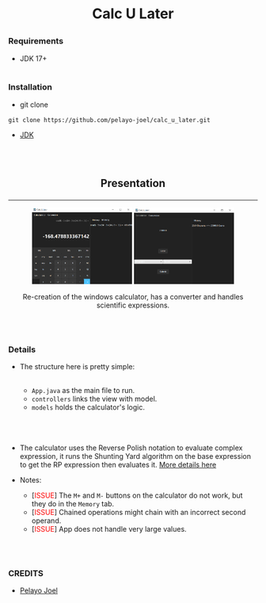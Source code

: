 # <p align="center">**Calc U Later**</p>



### __Requirements__


- JDK 17+
<br></br>


### Installation

- git clone
```
git clone https://github.com/pelayo-joel/calc_u_later.git
```

- [JDK](https://www.oracle.com/fr/java/technologies/downloads/)

<br></br>


## <p align="center">**Presentation**</p>
---
<div align="center"><img src="src/main/resources/com/example/calc_u_later/readme-image-2.png"  width="40%" height="20%">
<img src="src/main/resources/com/example/calc_u_later/readme-image-1.png"  width="40%" height="20%"></div>

<p align="center">Re-creation of the windows calculator, has a converter and handles scientific expressions.</p>
<br></br>

### **Details**
- The structure here is pretty simple:
<br></br>

    - ``App.java`` as the main file to run.
    - ``controllers`` links the view with model.
    - ``models`` holds the calculator's logic.
<br></br>
<br></br>

- The calculator uses the Reverse Polish notation to evaluate complex expression, it runs the Shunting Yard algorithm on the base expression to get the RP expression then evaluates it. [More details here](https://brilliant.org/wiki/shunting-yard-algorithm/#:~:text=The%20shunting%20yard%20algorithm%20is,account%20the%20order%20of%20precedence.)

- Notes: 
    - [<span style="color: red">ISSUE</span>] The ``M+`` and ``M-`` buttons on the calculator do not work, but they do in the ``Memory`` tab.
    - [<span style="color: red">ISSUE</span>] Chained operations might chain with an incorrect second operand.
    - [<span style="color: red">ISSUE</span>] App does not handle very large values.

<br></br>
### **CREDITS** 

- [Pelayo Joel](https://github.com/pelayo-joel)

